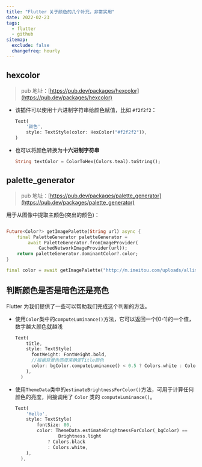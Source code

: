 ```yaml
---
title: "Flutter 关于颜色的几个补充，非常实用"
date: 2022-02-23
tags:
  - flutter
  - github
sitemap:
  exclude: false
  changefreq: hourly
---
```


## hexcolor

> pub 地址：[https://pub.dev/packages/hexcolor](https://pub.dev/packages/hexcolor)

- 该插件可以使用十六进制字符串给颜色赋值，比如 `#f2f2f2`：

  ```dart
  Text(
      '颜色',
      style: TextStyle(color: HexColor("#f2f2f2")),
  )
  ```

- 也可以将颜色转换为**十六进制字符串**

  ```dart
  String textColor = ColorToHex(Colors.teal).toString();
  ```

## palette_generator

> pub 地址：[https://pub.dev/packages/palette_generator](https://pub.dev/packages/palette_generator)

用于从图像中提取主颜色(突出的颜色)：

```dart

Future<Color?> getImagePalette(String url) async {
    final PaletteGenerator paletteGenerator =
        await PaletteGenerator.fromImageProvider(
            CachedNetworkImageProvider(url));
    return paletteGenerator.dominantColor?.color;
}

final color = await getImagePalette("http://m.imeitou.com/uploads/allimg/2020052714/w0kcbj5hjbj.jpeg")
```

## 判断颜色是否是暗色还是亮色

Flutter 为我们提供了一些可以帮助我们完成这个判断的方法。

- 使用`Color`类中的`computeLuminance()`方法，它可以返回一个[0-1]的一个值，数字越大颜色就越浅

  ```dart
  Text(
      title,
      style: TextStyle(
        fontWeight: FontWeight.bold,
        //根据背景色亮度来确定Title颜色
        color: bgColor.computeLuminance() < 0.5 ? Colors.white : Colors.black,
      ),
    )
  ```

- 使用`ThemeData`类中的`estimateBrightnessForColor()`方法，可用于计算任何颜色的亮度，间接调用了 `Color` 类的 `computeLuminance()`。

  ```dart
  Text(
      'Hello',
      style: TextStyle(
          fontSize: 80,
          color: ThemeData.estimateBrightnessForColor(_bgColor) ==
                  Brightness.light
              ? Colors.black
              : Colors.white,
      ),
    ),
  ```
